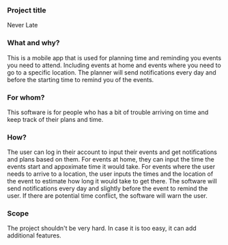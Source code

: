 ### Project title
Never Late

### What and why?
This is a mobile app that is used for planning time and reminding you events you need to attend. Including events at home and events where you need to go to a specific location. The planner will send notifications every day and before the starting time to remind you of the events.

### For whom?
This software is for people who has a bit of trouble arriving on time and keep track of their plans and time.

### How?
The user can log in their account to input their events and get notifications and plans based on them. For events at home, they can input the time the events start and appoximate time it would take. For events where the user needs to arrive to a location, the user inputs the times and the location of the event to estimate how long it would take to get there. The software will send notifications every day and slightly before the event to remind the user. If there are potential time conflict, the software will warn the user. 

### Scope
The project shouldn't be very hard. In case it is too easy, it can add additional features. 

